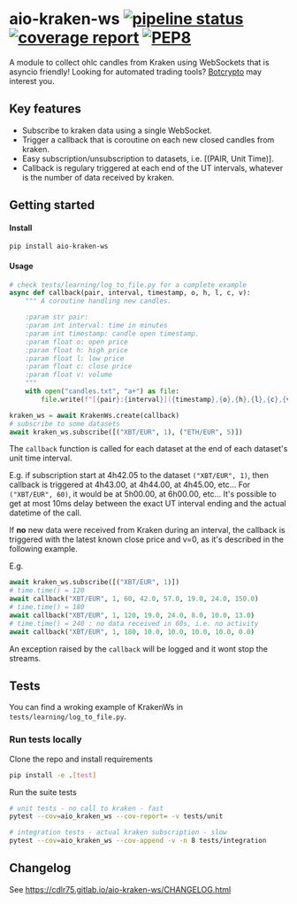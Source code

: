 aio-kraken-ws [![pipeline status](https://gitlab.com/botcrypto/aio-kraken-ws/badges/master/pipeline.svg)](https://gitlab.com/botcrypto/aio-kraken-ws/commits/master)
[![coverage report](https://gitlab.com/botcrypto/aio-kraken-ws/badges/master/coverage.svg)](https://gitlab.com/botcrypto/aio-kraken-ws/commits/master)
[![PEP8](https://img.shields.io/badge/code%20style-pep8-green.svg)](https://www.python.org/dev/peps/pep-0008/)
===

A module to collect ohlc candles from Kraken using WebSockets that is asyncio friendly! Looking for automated trading tools? [Botcrypto](https://botcrypto.io) may interest you.

## Key features

- Subscribe to kraken data using a single WebSocket.
- Trigger a callback that is coroutine on each new closed candles from kraken.
- Easy subscription/unsubscription to datasets, i.e. [(PAIR, Unit Time)].
- Callback is regulary triggered at each end of the UT intervals, whatever is the number of data received by kraken.

## Getting started

#### Install

`pip install aio-kraken-ws`

#### Usage

```python
# check tests/learning/log_to_file.py for a complete example
async def callback(pair, interval, timestamp, o, h, l, c, v):
    """ A coroutine handling new candles.

    :param str pair:
    :param int interval: time in minutes
    :param int timestamp: candle open timestamp.
    :param float o: open price
    :param float h: high price
    :param float l: low price
    :param float c: close price
    :param float v: volume
    """
    with open("candles.txt", "a+") as file:
        file.write(f"[{pair}:{interval}]({timestamp},{o},{h},{l},{c},{v})\n")

kraken_ws = await KrakenWs.create(callback)
# subscribe to some datasets
await kraken_ws.subscribe([("XBT/EUR", 1), ("ETH/EUR", 5)])
```

The `callback` function is called for each dataset at the end of each dataset's unit time interval.

E.g. if subscription start at 4h42.05 to the dataset `("XBT/EUR", 1)`, then callback is triggered at 4h43.00, at 4h44.00, at 4h45.00, etc... For `("XBT/EUR", 60)`, it would be at 5h00.00, at 6h00.00, etc... It's possible to get at most 10ms delay between the exact UT interval ending and the actual datetime of the call.

If **no** new data were received from Kraken during an interval, the callback is triggered with the latest known close price and v=0, as it's described in the following example.

E.g.
```python
await kraken_ws.subscribe([("XBT/EUR", 1)])
# time.time() = 120
await callback("XBT/EUR", 1, 60, 42.0, 57.0, 19.0, 24.0, 150.0)
# time.time() = 180
await callback("XBT/EUR", 1, 120, 19.0, 24.0, 8.0, 10.0, 13.0)
# time.time() = 240 : no data received in 60s, i.e. no activity
await callback("XBT/EUR", 1, 180, 10.0, 10.0, 10.0, 10.0, 0.0)
```

An exception raised by the `callback` will be logged and it wont stop the streams.


## Tests

You can find a wroking example of KrakenWs in `tests/learning/log_to_file.py`.

### Run tests locally

Clone the repo and install requirements
```sh
pip install -e .[test]
```

Run the suite tests
```sh
# unit tests - no call to kraken - fast
pytest --cov=aio_kraken_ws --cov-report= -v tests/unit

# integration tests - actual kraken subscription - slow
pytest --cov=aio_kraken_ws --cov-append -v -n 8 tests/integration
```

## Changelog

See https://cdlr75.gitlab.io/aio-kraken-ws/CHANGELOG.html
